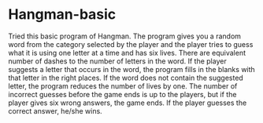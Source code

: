 # Hangman-basic
Tried this basic program of Hangman. The program gives you a random word from the category selected by the player and the player tries to guess what it is using one letter at a time and has six lives. There are equivalent number of dashes to the number of letters in the word. If the player suggests a letter that occurs in the word, the program fills in the blanks with that letter in the right places. If the word does not contain the suggested letter, the program reduces the number of lives by one. The number of incorrect guesses before the game ends is up to the players, but if the player gives six wrong answers, the game ends. If the player guesses the correct answer, he/she wins.
